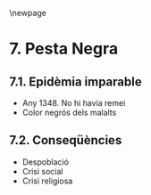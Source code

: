 \newpage

# 7. Pesta Negra #

## 7.1. Epidèmia imparable ##

- Any 1348. No hi havia remei
- Color negrós dels malalts

## 7.2. Conseqüències ##

- Despoblació
- Crisi social
- Crisi religiosa
